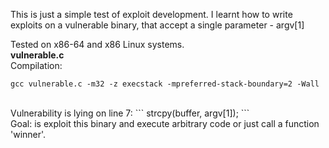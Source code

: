 This is just a simple test of exploit development. I learnt how to write exploits on a vulnerable binary, that accept a single parameter - argv[1]

Tested on x86-64 and x86 Linux systems.
<br>
<b>vulnerable.c</b>
<br>
Compilation:
```
gcc vulnerable.c -m32 -z execstack -mpreferred-stack-boundary=2 -Wall
```
<br>
Vulnerability is lying on line 7:
```
strcpy(buffer, argv[1]);
```
<br>
Goal:
is exploit this binary and execute arbitrary code or just call a function 'winner'.

